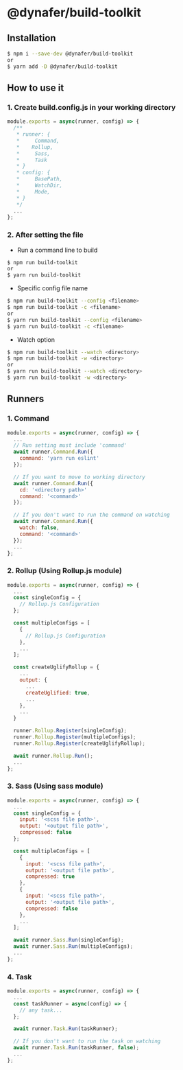 # @dynafer/build-toolkit
## Installation
```bash
$ npm i --save-dev @dynafer/build-toolkit
or
$ yarn add -D @dynafer/build-toolkit
```
## How to use it
### 1. Create __build.config.js__ in your working directory
```javascript
module.exports = async(runner, config) => {
  /**
   * runner: {
   *     Command,
   *    Rollup,
   *     Sass,
   *     Task
   * }
   * config: {
   *     BasePath,
   *     WatchDir,
   *     Mode,
   * }
   */
  ...
};
```
### 2. After setting the file
* Run a command line to build
```bash
$ npm run build-toolkit
or
$ yarn run build-toolkit
```
* Specific config file name
```bash
$ npm run build-toolkit --config <filename>
$ npm run build-toolkit -c <filename>
or
$ yarn run build-toolkit --config <filename>
$ yarn run build-toolkit -c <filename>
```
* Watch option
```bash
$ npm run build-toolkit --watch <directory>
$ npm run build-toolkit -w <directory>
or
$ yarn run build-toolkit --watch <directory>
$ yarn run build-toolkit -w <directory>
```
## Runners
### 1. Command
```javascript
module.exports = async(runner, config) => {
  ...
  // Run setting must include 'command'
  await runner.Command.Run({
    command: 'yarn run eslint'
  });

  // If you want to move to working directory
  await runner.Command.Run({
    cd: '<directory path>'
    command: '<command>'
  });

  // If you don't want to run the command on watching
  await runner.Command.Run({
    watch: false,
    command: '<command>'
  });
  ...
};
```
### 2. Rollup (Using **Rollup.js** module)
```javascript
module.exports = async(runner, config) => {
  ...
  const singleConfig = {
    // Rollup.js Configuration
  };

  const multipleConfigs = [
    {
      // Rollup.js Configuration
    },
    ...
  ];

  const createUglifyRollup = {
    ...
    output: {
      ...
      createUglified: true,
      ...
    },
    ...
  }

  runner.Rollup.Register(singleConfig);
  runner.Rollup.Register(multipleConfigs);
  runner.Rollup.Register(createUglifyRollup);

  await runner.Rollup.Run();
  ...
};
```
### 3. Sass (Using **sass** module)
```javascript
module.exports = async(runner, config) => {
  ...
  const singleConfig = {
    input: '<scss file path>',
    output: '<output file path>',
    compressed: false
  };

  const multipleConfigs = [
    {
      input: '<scss file path>',
      output: '<output file path>',
      compressed: true
    },
    {
      input: '<scss file path>',
      output: '<output file path>',
      compressed: false
    },
    ...
  ];

  await runner.Sass.Run(singleConfig);
  await runner.Sass.Run(multipleConfigs);
  ...
};
```
### 4. Task
```javascript
module.exports = async(runner, config) => {
  ...
  const taskRunner = async(config) => {
    // any task...
  };

  await runner.Task.Run(taskRunner);

  // If you don't want to run the task on watching
  await runner.Task.Run(taskRunner, false);
  ...
};
```